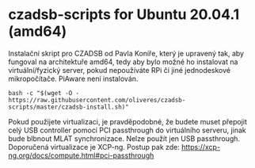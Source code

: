 # czadsb-scripts for Ubuntu 20.04.1 (amd64)

Instalační skript pro CZADSB od Pavla Koníře, který je upravený tak, aby fungoval na architektuře amd64, tedy aby bylo možné ho instalovat na virtuální/fyzický server, pokud nepoužíváte RPi či jiné jednodeskové mikropočítače. PiAware není instalován.

```
bash -c "$(wget -O - https://raw.githubusercontent.com/oliveres/czadsb-scripts/master/czadsb-install.sh)"
```
Pokud použijete virtualizaci, je pravděpodobné, že budete muset přepojit celý USB controller pomocí PCI passthrough do virtuálního serveru, jinak bude blbnout MLAT synchronizace. Nelze použít jen USB passthrough. Doporučená virtualizace je XCP-ng. Postup pak zde: https://xcp-ng.org/docs/compute.html#pci-passthrough
